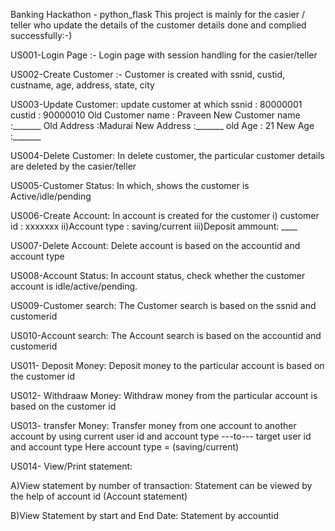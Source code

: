 Banking Hackathon - python_flask This project is mainly for the casier / teller who update the details of the customer details done and complied successfully:-)

US001-Login Page :- Login page with session handling for the casier/teller

US002-Create Customer :- Customer is created with ssnid, custid, custname, age, address, state, city

US003-Update Customer: update customer at which ssnid : 80000001 custid : 90000010 Old Customer name : Praveen New Customer name :_______ Old Address :Madurai New Address :_______ old Age : 21 New Age :_______

US004-Delete Customer: In delete customer, the particular customer details are deleted by the casier/teller

US005-Customer Status: In which, shows the customer is Active/idle/pending

US006-Create Account: In account is created for the customer i) customer id : xxxxxxx ii)Account type : saving/current iii)Deposit ammount: ____

US007-Delete Account: Delete account is based on the accountid and account type

US008-Account Status: In account status, check whether the customer account is idle/active/pending.

US009-Customer search: The Customer search is based on the ssnid and customerid

US010-Account search: The Account search is based on the accountid and customerid

US011- Deposit Money: Deposit money to the particular account is based on the customer id

US012- Withdraaw Money: Withdraw money from the particular account is based on the customer id

US013- transfer Money: Transfer money from one account to another account by using current user id and account type ---to--- target user id and account type Here account type = (saving/current)

US014- View/Print statement:

A)View statement by number of transaction: Statement can be viewed by the help of account id (Account statement)

B)View Statement by start and End Date: Statement by accountid
